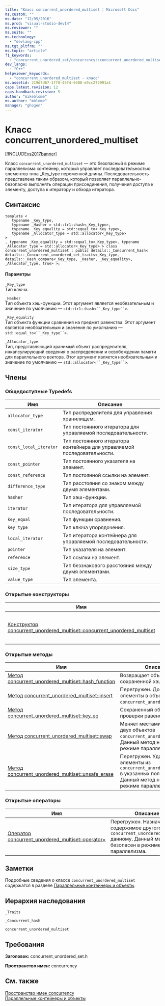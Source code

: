 ```yaml
---
title: "Класс concurrent_unordered_multiset | Microsoft Docs"
ms.custom: ""
ms.date: "12/05/2016"
ms.prod: "visual-studio-dev14"
ms.reviewer: ""
ms.suite: ""
ms.technology: 
  - "devlang-cpp"
ms.tgt_pltfrm: ""
ms.topic: "article"
f1_keywords: 
  - "concurrent_unordered_set/concurrency::concurrent_unordered_multiset"
dev_langs: 
  - "C++"
helpviewer_keywords: 
  - "concurrent_unordered_multiset - класс"
ms.assetid: 219d7d67-1ff0-45f4-9400-e9cc272991a4
caps.latest.revision: 12
caps.handback.revision: 5
author: "mikeblome"
ms.author: "mblome"
manager: "ghogen"
---
```

# Класс concurrent_unordered_multiset
[!INCLUDE[vs2017banner](../../../assembler/inline/includes/vs2017banner.md)]

Класс `concurrent_unordered_multiset` — это безопасный в режиме параллелизма контейнер, который управляет последовательностью элементов типа \_Key\_type переменной длины.  Последовательность представлена таким образом, который позволяет параллельно\-безопасно выполнять операции присоединения, получения доступа к элементу, доступа к итератору и обхода итератора.  
  
## Синтаксис  
  
```  
template <  
   typename _Key_type,  
   typename _Hasher = std::tr1::hash<_Key_type>,  
   typename _Key_equality = std::equal_to<_Key_type>,  
   typename _Allocator_type = std::allocator<_Key_type>  
>  
, typename _Key_equality = std::equal_to<_Key_type>, typename _Allocator_type = std::allocator<_Key_type> > class concurrent_unordered_multiset : public details::_Concurrent_hash< details::_Concurrent_unordered_set_traits<_Key_type, details::_Hash_compare<_Key_type, _Hasher, _Key_equality>, _Allocator_type, true> >;  
```  
  
#### Параметры  
 `_Key_type`  
 Тип ключа.  
  
 `_Hasher`  
 Тип объекта хэш\-функции.  Этот аргумент является необязательным и значение по умолчанию — `std::tr1::hash<``_Key_type``>`.  
  
 `_Key_equality`  
 Тип объекта функции сравнения на предмет равенства.  Этот аргумент является необязательным и значение по умолчанию — `std::equal_to<``_Key_type``>`.  
  
 `_Allocator_type`  
 Тип, представляющий хранимый объект распределителя, инкапсулирующий сведения о распределении и освобождении памяти для параллельного вектора.  Этот аргумент является необязательным и значение по умолчанию — `std::allocator<``_Key_type``>`.  
  
## Члены  
  
### Общедоступные Typedefs  
  
|Имя|Описание|  
|---------|--------------|  
|`allocator_type`|Тип распределителя для управления хранилищем.|  
|`const_iterator`|Тип постоянного итератора для управляемой последовательности.|  
|`const_local_iterator`|Тип постоянного итератора контейнера для управляемой последовательности.|  
|`const_pointer`|Тип постоянного указателя на элемент.|  
|`const_reference`|Тип постоянной ссылки на элемент.|  
|`difference_type`|Тип расстояния со знаком между двумя элементами.|  
|`hasher`|Тип хэш\-функции.|  
|`iterator`|Тип итератора для управляемой последовательности.|  
|`key_equal`|Тип функции сравнения.|  
|`key_type`|Тип ключа упорядочения.|  
|`local_iterator`|Тип итератора контейнера для управляемой последовательности.|  
|`pointer`|Тип указателя на элемент.|  
|`reference`|Тип ссылки на элемент.|  
|`size_type`|Тип беззнакового расстояния между двумя элементами.|  
|`value_type`|Тип элемента.|  
  
### Открытые конструкторы  
  
|Имя|Описание|  
|---------|--------------|  
|[Конструктор concurrent\_unordered\_multiset::concurrent\_unordered\_multiset](../Topic/concurrent_unordered_multiset::concurrent_unordered_multiset%20Constructor.md)|Перегружен.  Создает параллельное неупорядоченное мультимножество.|  
  
### Открытые методы  
  
|Имя|Описание|  
|---------|--------------|  
|[Метод concurrent\_unordered\_multiset::hash\_function](../Topic/concurrent_unordered_multiset::hash_function%20Method.md)|Возвращает объект сохраненной хэш\-функции.|  
|[Метод concurrent\_unordered\_multiset::insert](../Topic/concurrent_unordered_multiset::insert%20Method.md)|Перегружен.  Добавляет элементы в объект `concurrent_unordered_multiset`.|  
|[Метод concurrent\_unordered\_multiset::key\_eq](../Topic/concurrent_unordered_multiset::key_eq%20Method.md)|Сохраненный объект функции проверки равенства.|  
|[Метод concurrent\_unordered\_multiset::swap](../Topic/concurrent_unordered_multiset::swap%20Method.md)|Меняет местами содержимое двух объектов `concurrent_unordered_multiset`.  Данный метод не безопасен в режиме параллелизма.|  
|[Метод concurrent\_unordered\_multiset::unsafe\_erase](../Topic/concurrent_unordered_multiset::unsafe_erase%20Method.md)|Перегружен.  Удаляет элементы из `concurrent_unordered_multiset` в указанных положениях.  Данный метод не безопасен в режиме параллелизма.|  
  
### Открытые операторы  
  
|Имя|Описание|  
|---------|--------------|  
|[Оператор concurrent\_unordered\_multiset::operator\=](../Topic/concurrent_unordered_multiset::operator=%20Operator.md)|Перегружен.  Назначает содержимое другого объекта `concurrent_unordered_multiset` данному.  Данный метод не безопасен в режиме параллелизма.|  
  
## Заметки  
 Подробные сведения о классе `concurrent_unordered_multiset` содержатся в разделе [Параллельные контейнеры и объекты](../../../parallel/concrt/parallel-containers-and-objects.md).  
  
## Иерархия наследования  
 `_Traits`  
  
 `_Concurrent_hash`  
  
 `concurrent_unordered_multiset`  
  
## Требования  
 **Заголовок:** concurrent\_unordered\_set.h  
  
 **Пространство имен:** concurrency  
  
## См. также  
 [Пространство имен concurrency](../../../parallel/concrt/reference/concurrency-namespace.md)   
 [Параллельные контейнеры и объекты](../../../parallel/concrt/parallel-containers-and-objects.md)